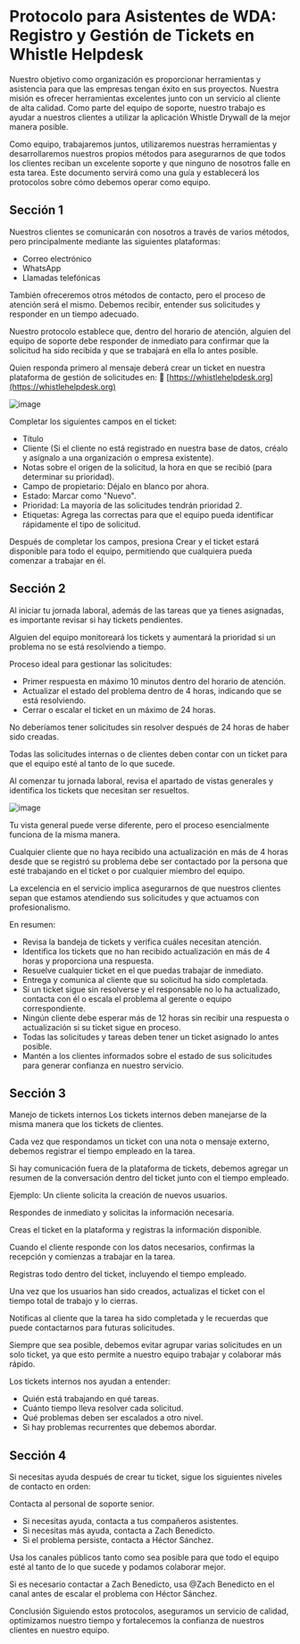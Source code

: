 # Protocolo para Asistentes de WDA: Registro y Gestión de Tickets en Whistle Helpdesk

Nuestro objetivo como organización es proporcionar herramientas y asistencia para que las empresas tengan éxito en sus proyectos. Nuestra misión es ofrecer herramientas excelentes junto con un servicio al cliente de alta calidad. Como parte del equipo de soporte, nuestro trabajo es ayudar a nuestros clientes a utilizar la aplicación Whistle Drywall de la mejor manera posible.

Como equipo, trabajaremos juntos, utilizaremos nuestras herramientas y desarrollaremos nuestros propios métodos para asegurarnos de que todos los clientes reciban un excelente soporte y que ninguno de nosotros falle en esta tarea. Este documento servirá como una guía y establecerá los protocolos sobre cómo debemos operar como equipo.

## Sección 1
Nuestros clientes se comunicarán con nosotros a través de varios métodos, pero principalmente mediante las siguientes plataformas:

- Correo electrónico
- WhatsApp
- Llamadas telefónicas

También ofreceremos otros métodos de contacto, pero el proceso de atención será el mismo.
Debemos recibir, entender sus solicitudes y responder en un tiempo adecuado.

Nuestro protocolo establece que, dentro del horario de atención, alguien del equipo de soporte debe responder de inmediato para confirmar que la solicitud ha sido recibida y que se trabajará en ella lo antes posible.

Quien responda primero al mensaje deberá crear un ticket en nuestra plataforma de gestión de solicitudes en:
🔗 [https://whistlehelpdesk.org](https://whistlehelpdesk.org)

![image](https://github.com/user-attachments/assets/c4b20544-2d9d-4b81-ac08-ef529a61c084)

Completar los siguientes campos en el ticket:

- Título
- Cliente (Si el cliente no está registrado en nuestra base de datos, créalo y asígnalo a una organización o empresa existente).
- Notas sobre el origen de la solicitud, la hora en que se recibió (para determinar su prioridad).
- Campo de propietario: Déjalo en blanco por ahora.
- Estado: Marcar como "Nuevo".
- Prioridad: La mayoría de las solicitudes tendrán prioridad 2.
- Etiquetas: Agrega las correctas para que el equipo pueda identificar rápidamente el tipo de solicitud.

Después de completar los campos, presiona Crear y el ticket estará disponible para todo el equipo, permitiendo que cualquiera pueda comenzar a trabajar en él.

## Sección 2
Al iniciar tu jornada laboral, además de las tareas que ya tienes asignadas, es importante revisar si hay tickets pendientes.

Alguien del equipo monitoreará los tickets y aumentará la prioridad si un problema no se está resolviendo a tiempo.

Proceso ideal para gestionar las solicitudes:

- Primer respuesta en máximo 10 minutos dentro del horario de atención.
- Actualizar el estado del problema dentro de 4 horas, indicando que se está resolviendo.
- Cerrar o escalar el ticket en un máximo de 24 horas.

No deberíamos tener solicitudes sin resolver después de 24 horas de haber sido creadas.

Todas las solicitudes internas o de clientes deben contar con un ticket para que el equipo esté al tanto de lo que sucede.

Al comenzar tu jornada laboral, revisa el apartado de vistas generales y identifica los tickets que necesitan ser resueltos.

![image](https://github.com/user-attachments/assets/066c85af-795b-4d98-abd8-54445f8a7cbf)

Tu vista general puede verse diferente, pero el proceso esencialmente funciona de la misma manera.

Cualquier cliente que no haya recibido una actualización en más de 4 horas desde que se registró su problema debe ser contactado por la persona que esté trabajando en el ticket o por cualquier miembro del equipo.

La excelencia en el servicio implica asegurarnos de que nuestros clientes sepan que estamos atendiendo sus solicitudes y que actuamos con profesionalismo.

En resumen:

- Revisa la bandeja de tickets y verifica cuáles necesitan atención.
- Identifica los tickets que no han recibido actualización en más de 4 horas y proporciona una respuesta.
- Resuelve cualquier ticket en el que puedas trabajar de inmediato.
- Entrega y comunica al cliente que su solicitud ha sido completada.
- Si un ticket sigue sin resolverse y el responsable no lo ha actualizado, contacta con él o escala el problema al gerente o equipo correspondiente.
- Ningún cliente debe esperar más de 12 horas sin recibir una respuesta o actualización si su ticket sigue en proceso.
- Todas las solicitudes y tareas deben tener un ticket asignado lo antes posible.
- Mantén a los clientes informados sobre el estado de sus solicitudes para generar confianza en nuestro servicio.

## Sección 3
Manejo de tickets internos
Los tickets internos deben manejarse de la misma manera que los tickets de clientes.

Cada vez que respondamos un ticket con una nota o mensaje externo, debemos registrar el tiempo empleado en la tarea.

Si hay comunicación fuera de la plataforma de tickets, debemos agregar un resumen de la conversación dentro del ticket junto con el tiempo empleado.

Ejemplo:
Un cliente solicita la creación de nuevos usuarios.

Respondes de inmediato y solicitas la información necesaria.

Creas el ticket en la plataforma y registras la información disponible.

Cuando el cliente responde con los datos necesarios, confirmas la recepción y comienzas a trabajar en la tarea.

Registras todo dentro del ticket, incluyendo el tiempo empleado.

Una vez que los usuarios han sido creados, actualizas el ticket con el tiempo total de trabajo y lo cierras.

Notificas al cliente que la tarea ha sido completada y le recuerdas que puede contactarnos para futuras solicitudes.

Siempre que sea posible, debemos evitar agrupar varias solicitudes en un solo ticket, ya que esto permite a nuestro equipo trabajar y colaborar más rápido.

Los tickets internos nos ayudan a entender:

- Quién está trabajando en qué tareas.
- Cuánto tiempo lleva resolver cada solicitud.
- Qué problemas deben ser escalados a otro nivel.
- Si hay problemas recurrentes que debemos abordar.

## Sección 4
Si necesitas ayuda después de crear tu ticket, sigue los siguientes niveles de contacto en orden:

Contacta al personal de soporte senior.

- Si necesitas ayuda, contacta a tus compañeros asistentes.
- Si necesitas más ayuda, contacta a Zach Benedicto.
- Si el problema persiste, contacta a Héctor Sánchez.

Usa los canales públicos tanto como sea posible para que todo el equipo esté al tanto de lo que sucede y podamos colaborar mejor.

Si es necesario contactar a Zach Benedicto, usa @Zach Benedicto en el canal antes de escalar el problema con Héctor Sánchez.

Conclusión
Siguiendo estos protocolos, aseguramos un servicio de calidad, optimizamos nuestro tiempo y fortalecemos la confianza de nuestros clientes en nuestro equipo.
